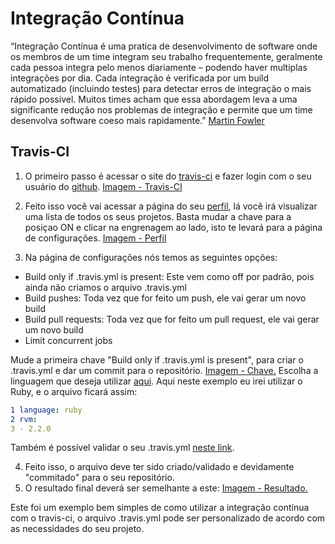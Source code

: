 # Integração Contínua
“Integração Contínua é uma pratica de desenvolvimento de software onde os membros de um time integram seu trabalho frequentemente, geralmente cada pessoa integra pelo menos diariamente – podendo haver multiplas integrações por dia. Cada integração é verificada por um build automatizado (incluindo testes) para detectar erros de integração o mais rápido possível. Muitos times acham que essa abordagem leva a uma significante redução nos problemas de integração e permite que um time desenvolva software coeso mais rapidamente.” [Martin Fowler](http://martinfowler.com/articles/continuousIntegration.html)

## Travis-CI
1. O primeiro passo é acessar o site do [travis-ci](https://travis-ci.org) e fazer login com o seu usuário do [github](https://github.com).
[Imagem - Travis-CI](http://imgur.com/MwU2GtU)

2. Feito isso você vai acessar a página do seu [perfil](https://travis-ci.org/profile/), lá você irá visualizar uma lista de todos os seus projetos. Basta mudar a chave para a posiçao ON e clicar na engrenagem ao lado, isto te levará para a página de configurações. [Imagem - Perfil](http://imgur.com/vk0ACjR)

3. Na página de configurações nós temos as seguintes opções:

  * Build only if .travis.yml is present: Este vem como off por padrão, pois ainda não criamos o arquivo .travis.yml
  * Build pushes: Toda vez que for feito um push, ele vai gerar um novo build
  * Build pull requests: Toda vez que for feito um pull request, ele vai gerar um novo build
  * Limit concurrent jobs

  Mude a primeira chave "Build only if .travis.yml is present", para criar o .travis.yml e dar um commit para o repositório. [Imagem - Chave.](http://imgur.com/UnU4HKY)
Escolha a linguagem que deseja utilizar [aqui](https://docs.travis-ci.com/user/getting-started/). Aqui neste exemplo eu irei utilizar o Ruby, e o arquivo ficará assim:
  ```yml
  1 language: ruby
  2 rvm:
  3 - 2.2.0
 ```
  Também é possível validar o seu .travis.yml [neste link](http://lint.travis-ci.org).

4. Feito isso, o arquivo deve ter sido criado/validado e devidamente "commitado" para o seu repositório.
5. O resultado final deverá ser semelhante a este: [Imagem - Resultado.](http://imgur.com/LI2hfJM)

Este foi um exemplo bem simples de como utilizar a integração contínua com o travis-ci, o arquivo .travis.yml pode ser personalizado de acordo com as necessidades do seu projeto.